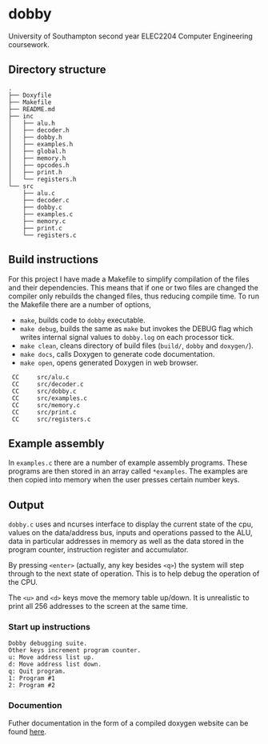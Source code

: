 # dobby

University of Southampton second year ELEC2204 Computer Engineering coursework.

## Directory structure

```
.
├── Doxyfile
├── Makefile
├── README.md
├── inc
│   ├── alu.h
│   ├── decoder.h
│   ├── dobby.h
│   ├── examples.h
│   ├── global.h
│   ├── memory.h
│   ├── opcodes.h
│   ├── print.h
│   └── registers.h
└── src
    ├── alu.c
    ├── decoder.c
    ├── dobby.c
    ├── examples.c
    ├── memory.c
    ├── print.c
    └── registers.c
```

## Build instructions

For this project I have made a Makefile to simplify compilation of the files
and their dependencies. This means that if one or two files are changed the
compiler only rebuilds the changed files, thus reducing compile time. To run the
Makefile there are a number of options,
* `make`, builds code to `dobby` executable.
* `make debug`, builds the same as `make` but invokes the DEBUG flag which
writes internal signal values to `dobby.log` on each processor tick.
* `make clean`, cleans directory of build files (`build/`, `dobby` and
`doxygen/`).
* `make docs`, calls Doxygen to generate code documentation.
* `make open`, opens generated Doxygen in web browser.

```
 CC     src/alu.c
 CC     src/decoder.c
 CC     src/dobby.c
 CC     src/examples.c
 CC     src/memory.c
 CC     src/print.c
 CC     src/registers.c
```

## Example assembly

In `examples.c` there are a number of example assembly programs. These programs
are then stored in an array called `*examples`. The examples are then copied
into memory when the user presses certain number keys.

## Output

`dobby.c` uses and ncurses interface to display the current state of the cpu,
values on the data/address bus, inputs and operations passed to the ALU, data
in particular addresses in memory as well as the data stored in the program
counter, instruction register and accumulator.

By pressing `<enter>` (actually, any key besides `<q>`) the system will step
through to the next state of operation. This is to help debug the operation of
the CPU.

The `<u>` and `<d>` keys move the memory table up/down. It is unrealistic to
print all 256 addresses to the screen at the same time.

### Start up instructions

```
Dobby debugging suite.
Other keys increment program counter.
u: Move address list up.
d: Move address list down.
q: Quit program.
1: Program #1
2: Program #2
```

### Documention

Futher documentation in the form of a compiled doxygen website can be found [here](https://rhthomas.github.io/docs/dobby/).
